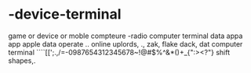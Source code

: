 # -device-terminal
game or device or moble compteure -radio  computer terminal data appa app apple data operate .. online uplords, ., zak, flake dack, dat  computer terminal ````[[';.,/=-0987654312345678~!@#$%^&amp;*()+_{":>&lt;?"}  shift shapes,. 
